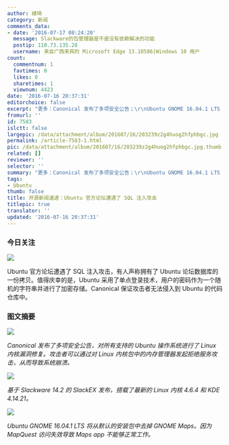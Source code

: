 ```yaml
---
author: 棣琦
category: 新闻
comments_data:
- date: '2016-07-17 08:24:20'
  message: Slackware的包管理器是不是没有依赖解决的功能
  postip: 110.73.135.28
  username: 来自广西来宾的 Microsoft Edge 13.10586|Windows 10 用户
count:
  commentnum: 1
  favtimes: 0
  likes: 0
  sharetimes: 1
  viewnum: 4423
date: '2016-07-16 20:37:31'
editorchoice: false
excerpt: "更多：Canonical 发布了多项安全公告；\r\nUbuntu GNOME 16.04.1 LTS 将从默认的安装包中去掉 GNOME Maps"
fromurl: ''
id: 7583
islctt: false
largepic: /data/attachment/album/201607/16/203239z2g4huog2hfphbgc.jpg
permalink: /article-7583-1.html
pic: /data/attachment/album/201607/16/203239z2g4huog2hfphbgc.jpg.thumb.jpg
related: []
reviewer: ''
selector: ''
summary: "更多：Canonical 发布了多项安全公告；\r\nUbuntu GNOME 16.04.1 LTS 将从默认的安装包中去掉 GNOME Maps"
tags:
- Ubuntu
thumb: false
title: 开源新闻速递：Ubuntu 官方论坛遭遇了 SQL 注入攻击
titlepic: true
translator: ''
updated: '2016-07-16 20:37:31'
---
```


### 今日关注


![](/data/attachment/album/201607/16/203239z2g4huog2hfphbgc.jpg)


Ubuntu 官方论坛遭遇了 SQL 注入攻击，有人声称拥有了 Ubuntu 论坛数据库的一份拷贝。值得庆幸的是，Ubuntu 采用了单点登录技术，用户的密码作为一个随机的字符串并进行了加密存储。Canonical 保证攻击者无法侵入到 Ubuntu 的代码仓库中。


### 图文摘要


![](/data/attachment/album/201607/16/203338zdgzgmjbgxgx00zw.jpg)


*Canonical 发布了多项安全公告，对所有支持的 Ubuntu 操作系统进行了 Linux 内核漏洞修复。攻击者可以通过对 Linux 内核包中的内存管理器发起拒绝服务攻击，从而导致系统崩溃。*


![](/data/attachment/album/201607/16/203540oh1lax4jp3354zo5.jpg)


*基于 Slackware 14.2 的 SlackEX 发布，搭载了最新的 Linux 内核 4.6.4 和 KDE 4.14.21。*


![](/data/attachment/album/201607/16/203629b2wefd3wzkmqwydz.jpg)


*Ubuntu GNOME 16.04.1 LTS 将从默认的安装包中去掉 GNOME Maps。因为 MapQuest 访问失效导致 Maps app 不能够正常工作。*